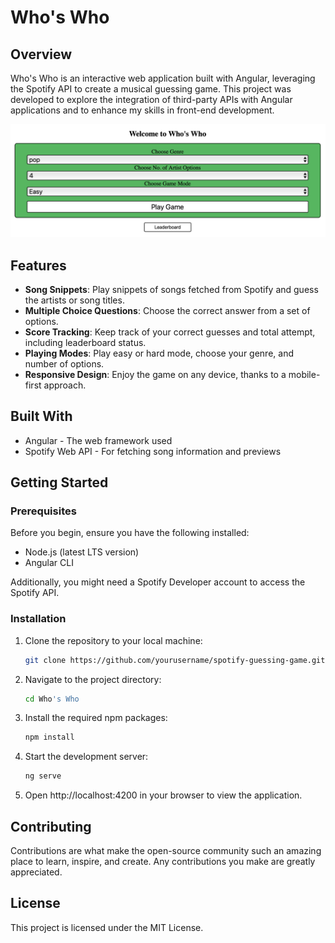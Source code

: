 # Who's Who

## Overview

Who's Who is an interactive web application built with Angular, leveraging the Spotify API to create a musical guessing game. This project was developed to explore the integration of third-party APIs with Angular applications and to enhance my skills in front-end development.

![Project Overview](images/overview.png)

## Features

- **Song Snippets**: Play snippets of songs fetched from Spotify and guess the artists or song titles.
- **Multiple Choice Questions**: Choose the correct answer from a set of options.
- **Score Tracking**: Keep track of your correct guesses and total attempt, including leaderboard status.
- **Playing Modes**: Play easy or hard mode, choose your genre, and number of options.
- **Responsive Design**: Enjoy the game on any device, thanks to a mobile-first approach.

## Built With

- Angular - The web framework used
- Spotify Web API - For fetching song information and previews

## Getting Started

### Prerequisites

Before you begin, ensure you have the following installed:

- Node.js (latest LTS version)
- Angular CLI

Additionally, you might need a Spotify Developer account to access the Spotify API.

### Installation

1. Clone the repository to your local machine:

   ```bash
   git clone https://github.com/yourusername/spotify-guessing-game.git
   ```

2. Navigate to the project directory:

   ```bash
   cd Who's Who
   ```

3. Install the required npm packages:

   ```bash
   npm install
   ```

4. Start the development server:
   ```bash
   ng serve
   ```

5. Open http://localhost:4200 in your browser to view the application.

## Contributing

Contributions are what make the open-source community such an amazing place to learn, inspire, and create. Any contributions you make are greatly appreciated.

## License

This project is licensed under the MIT License.

